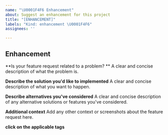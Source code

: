 ```yaml
---
name: "\U0001F4F6 Enhancement"
about: Suggest an enhancement for this project
title: "[ENHANCEMENT]"
labels: "Kind: enhancement \U0001F4F6"
assignees: ''

---
```


## Enhancement


**Is your feature request related to a problem? **
A clear and concise description of what the problem is. 

**Describe the solution you'd like to implemented**
A clear and concise description of what you want to happen.

**Describe alternatives you've considered**
A clear and concise description of any alternative solutions or features you've considered.

**Additional context**
Add any other context or screenshots about the feature request here.



**click on the applicable tags**
